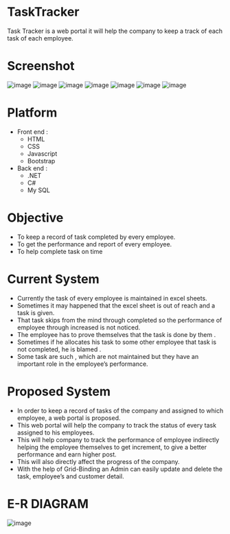 # TaskTracker
Task Tracker is a web portal it will help the company to keep a track of each task of each employee.
# Screenshot
![image](https://user-images.githubusercontent.com/97431540/161366724-5211a0d5-124d-43fe-834d-c0d1e5036c71.png)
![image](https://user-images.githubusercontent.com/97431540/161366736-cf088b0c-867d-4808-994f-18063463696c.png)
![image](https://user-images.githubusercontent.com/97431540/161366752-856f2fd9-6db1-4f57-99f8-222f9322eefc.png)
![image](https://user-images.githubusercontent.com/97431540/161366772-990a3634-baa5-49a2-b10f-f6e0b6b54bfe.png)
![image](https://user-images.githubusercontent.com/97431540/161366798-8a620beb-6ba3-4f44-beda-53c0e2d2108c.png)
![image](https://user-images.githubusercontent.com/97431540/161366813-eab104ac-544d-4fea-a2bb-4a153e808d81.png)
![image](https://user-images.githubusercontent.com/97431540/161366849-21eb563f-24ca-4b19-8cc4-4f55743cd084.png)
# Platform
* Front end : 
   * HTML
   * CSS
   * Javascript
   * Bootstrap
* Back end : 
  * .NET
  * C#
  * My SQL
# Objective
* To keep a record of task completed by every employee.
* To get the performance and report of every employee.
* To help complete task on time
# Current System
* Currently the task of every employee is maintained in excel sheets.
* Sometimes it may happened that the excel sheet is out of reach and a task is
given.
* That task skips from the mind through completed so the performance of
employee through increased is not noticed.
* The employee has to prove themselves that the task is done by them .
* Sometimes if he allocates his task to some other employee that task is not
completed, he is blamed .
* Some task are such , which are not maintained but they have an important role in
the employee’s performance.
# Proposed System
* In order to keep a record of tasks of the company and assigned to which
employee, a web portal is proposed.
* This web portal will help the company to track the status of every task
assigned to his employees.
* This will help company to track the performance of employee indirectly
helping the employee themselves to get increment, to give a better
performance and earn higher post.
* This will also directly affect the progress of the company.
* With the help of Grid-Binding an Admin can easily update and delete the
task, employee’s and customer detail.
# E-R DIAGRAM
![image](https://user-images.githubusercontent.com/97431540/161367245-baca39b0-8ea1-4f5b-ab5e-5c44bef94c29.png)


